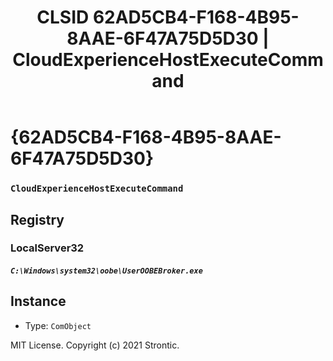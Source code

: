 ﻿---
title: "CLSID 62AD5CB4-F168-4B95-8AAE-6F47A75D5D30 | CloudExperienceHostExecuteCommand"
excerpt: What is COM-Object CLSID 62AD5CB4-F168-4B95-8AAE-6F47A75D5D30?
---

# {62AD5CB4-F168-4B95-8AAE-6F47A75D5D30}

### `CloudExperienceHostExecuteCommand`

## Registry


### LocalServer32

##### `C:\Windows\system32\oobe\UserOOBEBroker.exe`

## Instance

* Type: `ComObject`

MIT License. Copyright (c) 2021 Strontic.


